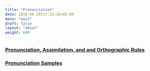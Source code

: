 ```yaml
---
title: "Pronunciation"
date: 2018-06-26T17:33:36+02:00
menu: "main"
draft: false
layout: "about"
weight: 600 
---
```

### [Pronunciation, Assimilation, and and Orthographic Rules](rules/)
### [Pronunciation Samples](samples/)
